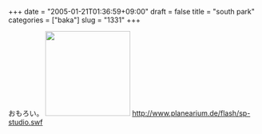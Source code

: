 +++
date = "2005-01-21T01:36:59+09:00"
draft = false
title = "south park"
categories = ["baka"]
slug = "1331"
+++

おもろい。
<img src="http://ieiriblog.jugem.jp/?image=4113" width="170" height="170" alt="" class="pict" />
<a href="http://www.planearium.de/flash/sp-studio.swf" target="_blank">http://www.planearium.de/flash/sp-studio.swf</a>
